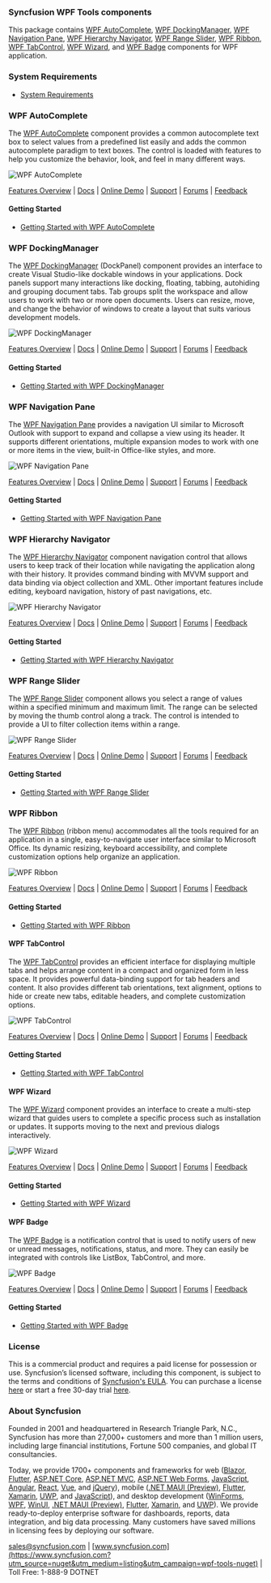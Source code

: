 ### Syncfusion WPF Tools components
This package contains [WPF AutoComplete](https://www.syncfusion.com/wpf-controls/autocomplete?utm_source=nuget&utm_medium=listing&utm_campaign=wpf-tools-nuget), [WPF DockingManager](https://www.syncfusion.com/wpf-controls/docking?utm_source=nuget&utm_medium=listing&utm_campaign=wpf-tools-nuget), [WPF Navigation Pane](https://www.syncfusion.com/wpf-controls/navigation-pane?utm_source=nuget&utm_medium=listing&utm_campaign=wpf-tools-nuget), [WPF Hierarchy Navigator](https://www.syncfusion.com/wpf-controls/breadcrumb?utm_source=nuget&utm_medium=listing&utm_campaign=wpf-tools-nuget), [WPF Range Slider](https://www.syncfusion.com/wpf-controls/range-slider?utm_source=nuget&utm_medium=listing&utm_campaign=wpf-tools-nuget), [WPF Ribbon](https://www.syncfusion.com/wpf-controls/ribbon?utm_source=nuget&utm_medium=listing&utm_campaign=wpf-tools-nuget), [WPF TabControl](https://www.syncfusion.com/wpf-controls/tabcontrol?utm_source=nuget&utm_medium=listing&utm_campaign=wpf-tools-nuget), [WPF Wizard](https://www.syncfusion.com/wpf-controls/wizard-control?utm_source=nuget&utm_medium=listing&utm_campaign=wpf-tools-nuget), and [WPF Badge](https://www.syncfusion.com/wpf-controls/badge?utm_source=nuget&utm_medium=listing&utm_campaign=wpf-tools-nuget) components for WPF application.

### System Requirements

* [System Requirements](https://help.syncfusion.com/wpf/installation/system-requirements?utm_source=nuget&utm_medium=listing&utm_campaign=wpf-tools-nuget)

### WPF AutoComplete

The [WPF AutoComplete](https://www.syncfusion.com/wpf-controls/autocomplete?utm_source=nuget&utm_medium=listing&utm_campaign=wpf-tools-nuget) component provides a common autocomplete text box to select values from a predefined list easily and adds the common autocomplete paradigm to text boxes. The control is loaded with features to help you customize the behavior, look, and feel in many different ways.

![WPF AutoComplete](https://cdn.syncfusion.com/nuget-readme/wpf/wpf_autocomplete.png)

[Features Overview](https://www.syncfusion.com/wpf-controls/autocomplete?utm_source=nuget&utm_medium=listing&utm_campaign=wpf-tools-nuget) | [Docs](https://help.syncfusion.com/wpf/autocomplete/getting-started?utm_source=nuget&utm_medium=listing&utm_campaign=wpf-tools-nuget) | [Online Demo](https://github.com/syncfusion/wpf-demos?utm_source=nuget&utm_medium=listing&utm_campaign=wpf-tools-nuget) | [Support](https://support.syncfusion.com/create?utm_source=nuget&utm_medium=listing&utm_campaign=wpf-tools-nuget) | [Forums](https://www.syncfusion.com/forums/wpf?utm_source=nuget&utm_medium=listing&utm_campaign=wpf-tools-nuget) | [Feedback](https://www.syncfusion.com/feedback/wpf?utm_source=nuget&utm_medium=listing&utm_campaign=wpf-tools-nuget)

#### Getting Started

* [Getting Started with WPF AutoComplete](https://help.syncfusion.com/wpf/autocomplete/getting-started?utm_source=nuget&utm_medium=listing&utm_campaign=wpf-tools-nuget)

### WPF DockingManager

The [WPF DockingManager](https://www.syncfusion.com/wpf-controls/docking?utm_source=nuget&utm_medium=listing&utm_campaign=wpf-tools-nuget) (DockPanel) component provides an interface to create Visual Studio-like dockable windows in your applications. Dock panels support many interactions like docking, floating, tabbing, autohiding and grouping document tabs. Tab groups split the workspace and allow users to work with two or more open documents. Users can resize, move, and change the behavior of windows to create a layout that suits various development models.

![WPF DockingManager](https://cdn.syncfusion.com/nuget-readme/wpf/wpf-dockingmanager.png)

[Features Overview](https://www.syncfusion.com/wpf-controls/docking?utm_source=nuget&utm_medium=listing&utm_campaign=wpf-tools-nuget) | [Docs](https://help.syncfusion.com/wpf/docking/getting-started?utm_source=nuget&utm_medium=listing&utm_campaign=wpf-tools-nuget) | [Online Demo](https://github.com/syncfusion/wpf-demos?utm_source=nuget&utm_medium=listing&utm_campaign=wpf-tools-nuget) | [Support](https://support.syncfusion.com/create?utm_source=nuget&utm_medium=listing&utm_campaign=wpf-tools-nuget) | [Forums](https://www.syncfusion.com/forums/wpf?utm_source=nuget&utm_medium=listing&utm_campaign=wpf-tools-nuget) | [Feedback](https://www.syncfusion.com/feedback/wpf?utm_source=nuget&utm_medium=listing&utm_campaign=wpf-tools-nuget)

#### Getting Started

* [Getting Started with WPF DockingManager](https://help.syncfusion.com/wpf/docking/getting-started?utm_source=nuget&utm_medium=listing&utm_campaign=wpf-tools-nuget)

### WPF Navigation Pane

The [WPF Navigation Pane](https://www.syncfusion.com/wpf-controls/navigation-pane?utm_source=nuget&utm_medium=listing&utm_campaign=wpf-tools-nuget) provides a navigation UI similar to Microsoft Outlook with support to expand and collapse a view using its header. It supports different orientations, multiple expansion modes to work with one or more items in the view, built-in Office-like styles, and more.

![WPF Navigation Pane](https://cdn.syncfusion.com/nuget-readme/wpf/wpf-groupbar.png)

[Features Overview](https://www.syncfusion.com/wpf-controls/navigation-pane?utm_source=nuget&utm_medium=listing&utm_campaign=wpf-tools-nuget) | [Docs](https://help.syncfusion.com/wpf/navigation-pane/getting-started?utm_source=nuget&utm_medium=listing&utm_campaign=wpf-tools-nuget) | [Online Demo](https://github.com/syncfusion/wpf-demos?utm_source=nuget&utm_medium=listing&utm_campaign=wpf-tools-nuget) | [Support](https://support.syncfusion.com/create?utm_source=nuget&utm_medium=listing&utm_campaign=wpf-tools-nuget) | [Forums](https://www.syncfusion.com/forums/wpf?utm_source=nuget&utm_medium=listing&utm_campaign=wpf-tools-nuget) | [Feedback](https://www.syncfusion.com/feedback/wpf?utm_source=nuget&utm_medium=listing&utm_campaign=wpf-tools-nuget)

#### Getting Started

* [Getting Started with WPF Navigation Pane](https://help.syncfusion.com/wpf/navigation-pane/getting-started?utm_source=nuget&utm_medium=listing&utm_campaign=wpf-tools-nuget)

### WPF Hierarchy Navigator

The [WPF Hierarchy Navigator](https://www.syncfusion.com/wpf-controls/breadcrumb?utm_source=nuget&utm_medium=listing&utm_campaign=wpf-tools-nuget) component navigation control that allows users to keep track of their location while navigating the application along with their history. It provides command binding with MVVM support and data binding via object collection and XML. Other important features include editing, keyboard navigation, history of past navigations, etc.

![WPF Hierarchy Navigator](https://cdn.syncfusion.com/nuget-readme/wpf/wpf-hierarchynavigator.png)

[Features Overview](https://www.syncfusion.com/wpf-controls/breadcrumb?utm_source=nuget&utm_medium=listing&utm_campaign=wpf-tools-nuget) | [Docs](https://help.syncfusion.com/wpf/breadcrumb/getting-started?utm_source=nuget&utm_medium=listing&utm_campaign=wpf-tools-nuget) | [Online Demo](https://github.com/syncfusion/wpf-demos?utm_source=nuget&utm_medium=listing&utm_campaign=wpf-tools-nuget) | [Support](https://support.syncfusion.com/create?utm_source=nuget&utm_medium=listing&utm_campaign=wpf-tools-nuget) | [Forums](https://www.syncfusion.com/forums/wpf?utm_source=nuget&utm_medium=listing&utm_campaign=wpf-tools-nuget) | [Feedback](https://www.syncfusion.com/feedback/wpf?utm_source=nuget&utm_medium=listing&utm_campaign=wpf-tools-nuget)

#### Getting Started

* [Getting Started with WPF Hierarchy Navigator](https://help.syncfusion.com/wpf/breadcrumb/getting-started?utm_source=nuget&utm_medium=listing&utm_campaign=wpf-tools-nuget)

### WPF Range Slider

The [WPF Range Slider](https://www.syncfusion.com/wpf-controls/range-slider?utm_source=nuget&utm_medium=listing&utm_campaign=wpf-tools-nuget) component allows you select a range of values within a specified minimum and maximum limit. The range can be selected by moving the thumb control along a track. The control is intended to provide a UI to filter collection items within a range.

![WPF Range Slider](https://cdn.syncfusion.com/nuget-readme/wpf/wpf_rangeslider.png)

[Features Overview](https://www.syncfusion.com/wpf-controls/range-slider?utm_source=nuget&utm_medium=listing&utm_campaign=wpf-tools-nuget) | [Docs](https://help.syncfusion.com/wpf/range-slider/getting-started?utm_source=nuget&utm_medium=listing&utm_campaign=wpf-tools-nuget) | [Online Demo](https://github.com/syncfusion/wpf-demos?utm_source=nuget&utm_medium=listing&utm_campaign=wpf-tools-nuget) | [Support](https://support.syncfusion.com/create?utm_source=nuget&utm_medium=listing&utm_campaign=wpf-tools-nuget) | [Forums](https://www.syncfusion.com/forums/wpf?utm_source=nuget&utm_medium=listing&utm_campaign=wpf-tools-nuget) | [Feedback](https://www.syncfusion.com/feedback/wpf?utm_source=nuget&utm_medium=listing&utm_campaign=wpf-tools-nuget)

#### Getting Started

* [Getting Started with WPF Range Slider](https://help.syncfusion.com/wpf/range-slider/getting-started?utm_source=nuget&utm_medium=listing&utm_campaign=wpf-tools-nuget)

### WPF Ribbon

The [WPF Ribbon](https://www.syncfusion.com/wpf-controls/ribbon?utm_source=nuget&utm_medium=listing&utm_campaign=wpf-tools-nuget) (ribbon menu) accommodates all the tools required for an application in a single, easy-to-navigate user interface similar to Microsoft Office. Its dynamic resizing, keyboard accessibility, and complete customization options help organize an application.

![WPF Ribbon](https://cdn.syncfusion.com/nuget-readme/wpf/wpf-ribbon.png)

[Features Overview](https://www.syncfusion.com/wpf-controls/ribbon?utm_source=nuget&utm_medium=listing&utm_campaign=wpf-tools-nuget) | [Docs](https://help.syncfusion.com/wpf/ribbon/gettingstarted?utm_source=nuget&utm_medium=listing&utm_campaign=wpf-tools-nuget) | [Online Demo](https://github.com/syncfusion/wpf-demos?utm_source=nuget&utm_medium=listing&utm_campaign=wpf-tools-nuget) | [Support](https://support.syncfusion.com/create?utm_source=nuget&utm_medium=listing&utm_campaign=wpf-tools-nuget) | [Forums](https://www.syncfusion.com/forums/wpf?utm_source=nuget&utm_medium=listing&utm_campaign=wpf-tools-nuget) | [Feedback](https://www.syncfusion.com/feedback/wpf?utm_source=nuget&utm_medium=listing&utm_campaign=wpf-tools-nuget)

#### Getting Started

* [Getting Started with WPF Ribbon](https://help.syncfusion.com/wpf/ribbon/gettingstarted?utm_source=nuget&utm_medium=listing&utm_campaign=wpf-tools-nuget)

#### WPF TabControl

The [WPF TabControl](https://www.syncfusion.com/wpf-controls/tabcontrol?utm_source=nuget&utm_medium=listing&utm_campaign=wpf-tools-nuget) provides an efficient interface for displaying multiple tabs and helps arrange content in a compact and organized form in less space. It provides powerful data-binding support for tab headers and content. It also provides different tab orientations, text alignment, options to hide or create new tabs, editable headers, and complete customization options.

![WPF TabControl](https://cdn.syncfusion.com/nuget-readme/wpf/wpf-tabcontrol.png)

[Features Overview](https://www.syncfusion.com/wpf-controls/tabcontrol?utm_source=nuget&utm_medium=listing&utm_campaign=wpf-tools-nuget) | [Docs](https://help.syncfusion.com/wpf/tabcontrol/getting-started?utm_source=nuget&utm_medium=listing&utm_campaign=wpf-tools-nuget) | [Online Demo](https://github.com/syncfusion/wpf-demos?utm_source=nuget&utm_medium=listing&utm_campaign=wpf-tools-nuget) | [Support](https://support.syncfusion.com/create?utm_source=nuget&utm_medium=listing&utm_campaign=wpf-tools-nuget) | [Forums](https://www.syncfusion.com/forums/wpf?utm_source=nuget&utm_medium=listing&utm_campaign=wpf-tools-nuget) | [Feedback](https://www.syncfusion.com/feedback/wpf?utm_source=nuget&utm_medium=listing&utm_campaign=wpf-tools-nuget)

#### Getting Started

* [Getting Started with WPF TabControl](https://help.syncfusion.com/wpf/tabcontrol/getting-started?utm_source=nuget&utm_medium=listing&utm_campaign=wpf-tools-nuget)

#### WPF Wizard

The [WPF Wizard](https://www.syncfusion.com/wpf-controls/wizard-control?utm_source=nuget&utm_medium=listing&utm_campaign=wpf-tools-nuget) component provides an interface to create a multi-step wizard that guides users to complete a specific process such as installation or updates. It supports moving to the next and previous dialogs interactively.

![WPF Wizard](https://cdn.syncfusion.com/nuget-readme/wpf/wpf-wizardcontrol.png)

[Features Overview](https://www.syncfusion.com/wpf-controls/wizard-control?utm_source=nuget&utm_medium=listing&utm_campaign=wpf-tools-nuget) | [Docs](https://help.syncfusion.com/wpf/wizard-control/getting-started?utm_source=nuget&utm_medium=listing&utm_campaign=wpf-tools-nuget) | [Online Demo](https://github.com/syncfusion/wpf-demos?utm_source=nuget&utm_medium=listing&utm_campaign=wpf-tools-nuget) | [Support](https://support.syncfusion.com/create?utm_source=nuget&utm_medium=listing&utm_campaign=wpf-tools-nuget) | [Forums](https://www.syncfusion.com/forums/wpf?utm_source=nuget&utm_medium=listing&utm_campaign=wpf-tools-nuget) | [Feedback](https://www.syncfusion.com/feedback/wpf?utm_source=nuget&utm_medium=listing&utm_campaign=wpf-tools-nuget)

#### Getting Started

* [Getting Started with WPF Wizard](https://help.syncfusion.com/wpf/wizard-control/getting-started?utm_source=nuget&utm_medium=listing&utm_campaign=wpf-tools-nuget)

#### WPF Badge

The [WPF Badge](https://www.syncfusion.com/wpf-controls/badge?utm_source=nuget&utm_medium=listing&utm_campaign=wpf-tools-nuget) is a notification control that is used to notify users of new or unread messages, notifications, status, and more. They can easily be integrated with controls like ListBox, TabControl, and more.

![WPF Badge](https://cdn.syncfusion.com/nuget-readme/wpf/wpf-badge.png)

[Features Overview](https://www.syncfusion.com/wpf-controls/badge?utm_source=nuget&utm_medium=listing&utm_campaign=wpf-tools-nuget) | [Docs](https://help.syncfusion.com/wpf/badge/getting-started?utm_source=nuget&utm_medium=listing&utm_campaign=wpf-tools-nuget) | [Online Demo](https://github.com/syncfusion/wpf-demos?utm_source=nuget&utm_medium=listing&utm_campaign=wpf-tools-nuget) | [Support](https://support.syncfusion.com/create?utm_source=nuget&utm_medium=listing&utm_campaign=wpf-tools-nuget) | [Forums](https://www.syncfusion.com/forums/wpf?utm_source=nuget&utm_medium=listing&utm_campaign=wpf-tools-nuget) | [Feedback](https://www.syncfusion.com/feedback/wpf?utm_source=nuget&utm_medium=listing&utm_campaign=wpf-tools-nuget)

#### Getting Started

* [Getting Started with WPF Badge](https://help.syncfusion.com/wpf/badge/getting-started?utm_source=nuget&utm_medium=listing&utm_campaign=wpf-tools-nuget)

### License

This is a commercial product and requires a paid license for possession or use. Syncfusion’s licensed software, including this component, is subject to the terms and conditions of [Syncfusion's EULA](https://www.syncfusion.com/eula/es/?utm_source=nuget&utm_medium=listing&utm_campaign=wpf-tools-nuget). You can purchase a license [here](https://www.syncfusion.com/sales/products?utm_source=nuget&utm_medium=listing&utm_campaign=wpf-tools-nuget) or start a free 30-day trial [here](https://www.syncfusion.com/account/manage-trials/start-trials?utm_source=nuget&utm_medium=listing&utm_campaign=wpf-tools-nuget).

### About Syncfusion

Founded in 2001 and headquartered in Research Triangle Park, N.C., Syncfusion has more than 27,000+ customers and more than 1 million users, including large financial institutions, Fortune 500 companies, and global IT consultancies.
 
Today, we provide 1700+ components and frameworks for web ([Blazor](https://www.syncfusion.com/blazor-components?utm_source=nuget&utm_medium=listing&utm_campaign=wpf-tools-nuget), [Flutter](https://www.syncfusion.com/flutter-widgets?utm_source=nuget&utm_medium=listing&utm_campaign=wpf-tools-nuget), [ASP.NET Core](https://www.syncfusion.com/aspnet-core-ui-controls?utm_source=nuget&utm_medium=listing&utm_campaign=wpf-tools-nuget), [ASP.NET MVC](https://www.syncfusion.com/aspnet-mvc-ui-controls?utm_source=nuget&utm_medium=listing&utm_campaign=wpf-tools-nuget), [ASP.NET Web Forms](https://www.syncfusion.com/jquery/aspnet-webforms-ui-controls?utm_source=nuget&utm_medium=listing&utm_campaign=wpf-tools-nuget), [JavaScript](https://www.syncfusion.com/javascript-ui-controls?utm_source=nuget&utm_medium=listing&utm_campaign=wpf-tools-nuget), [Angular](https://www.syncfusion.com/angular-ui-components?utm_source=nuget&utm_medium=listing&utm_campaign=wpf-tools-nuget), [React](https://www.syncfusion.com/react-ui-components?utm_source=nuget&utm_medium=listing&utm_campaign=wpf-tools-nuget), [Vue](https://www.syncfusion.com/vue-ui-components?utm_source=nuget&utm_medium=listing&utm_campaign=wpf-tools-nuget), and [jQuery](https://www.syncfusion.com/jquery-ui-widgets?utm_source=nuget&utm_medium=listing&utm_campaign=wpf-tools-nuget)), mobile ([.NET MAUI (Preview)](https://www.syncfusion.com/maui-controls?utm_source=nuget&utm_medium=listing&utm_campaign=wpf-tools-nuget), [Flutter](https://www.syncfusion.com/flutter-widgets?utm_source=nuget&utm_medium=listing&utm_campaign=wpf-tools-nuget), [Xamarin](https://www.syncfusion.com/xamarin-ui-controls?utm_source=nuget&utm_medium=listing&utm_campaign=wpf-tools-nuget), [UWP](https://www.syncfusion.com/uwp-ui-controls?utm_source=nuget&utm_medium=listing&utm_campaign=wpf-tools-nuget), and [JavaScript](https://www.syncfusion.com/javascript-ui-controls?utm_source=nuget&utm_medium=listing&utm_campaign=wpf-tools-nuget)), and desktop development ([WinForms](https://www.syncfusion.com/winforms-ui-controls?utm_source=nuget&utm_medium=listing&utm_campaign=wpf-tools-nuget), [WPF](https://www.syncfusion.com/wpf-controls?utm_source=nuget&utm_medium=listing&utm_campaign=wpf-tools-nuget), [WinUI](https://www.syncfusion.com/winui-controls?utm_source=nuget&utm_medium=listing&utm_campaign=wpf-tools-nuget), [.NET MAUI (Preview)](https://www.syncfusion.com/maui-controls?utm_source=nuget&utm_medium=listing&utm_campaign=wpf-tools-nuget), [Flutter](https://www.syncfusion.com/flutter-widgets?utm_source=nuget&utm_medium=listing&utm_campaign=wpf-tools-nuget), [Xamarin](https://www.syncfusion.com/xamarin-ui-controls?utm_source=nuget&utm_medium=listing&utm_campaign=wpf-tools-nuget), and [UWP](https://www.syncfusion.com/uwp-ui-controls?utm_source=nuget&utm_medium=listing&utm_campaign=wpf-tools-nuget)). We provide ready-to-deploy enterprise software for dashboards, reports, data integration, and big data processing. Many customers have saved millions in licensing fees by deploying our software.

[sales@syncfusion.com](mailto:sales@syncfusion.com?Subject=Syncfusion%20WPF%20Tools%20-%20NuGet) | [www.syncfusion.com](https://www.syncfusion.com?utm_source=nuget&utm_medium=listing&utm_campaign=wpf-tools-nuget) | Toll Free: 1-888-9 DOTNET


